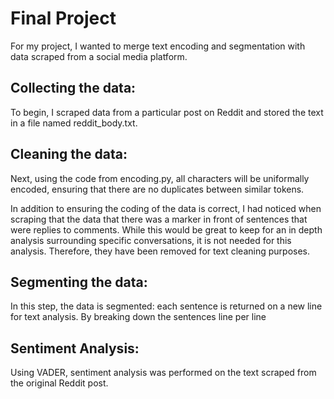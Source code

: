 # Final Project

For my project, I wanted to merge text encoding and segmentation with data scraped from a social media platform.

## Collecting the data:
To begin, I scraped data from a particular post on Reddit and stored the text in a file named reddit_body.txt.

## Cleaning the data:
Next, using the code from encoding.py, all characters will be uniformally encoded, ensuring that there are no duplicates between similar tokens.

In addition to ensuring the coding of the data is correct, I had noticed when scraping that the data that there was a marker in front of sentences that were replies to comments. While this would be great to keep for an in depth analysis surrounding specific conversations, it is not needed for this analysis. Therefore, they have been removed for text cleaning purposes.

## Segmenting the data:
In this step, the data is segmented: each sentence is returned on a new line for text analysis. By breaking down the sentences line per line

## Sentiment Analysis:
Using VADER, sentiment analysis was performed on the text scraped from the original Reddit post.
